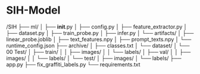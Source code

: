 # SIH-Model

/SIH
├── ml/
│   ├── __init__.py
│   ├── config.py
│   ├── feature_extractor.py
│   ├── dataset.py
│   ├── train_probe.py
│   ├── infer.py
│   └── artifacts/
│       ├── linear_probe.joblib
│       ├── text_features.npy
│       ├── prompt_texts.npy
│       └── runtime_config.json
├── archive/
│   ├── classes.txt
│   └── dataset/
│       └── 00 Test/
│           ├── train/
│           │   ├── images/
│           │   └── labels/
│           ├── val/
│           │   ├── images/
│           │   └── labels/
│           └── test/
│               ├── images/
│               └── labels/
├── app.py
├── fix_graffiti_labels.py
└── requirements.txt

